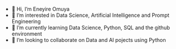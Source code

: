 - 👋 Hi, I’m Eneyire Omuya
- 👀 I’m interested in Data Science, Artificial Intelligence and Prompt Engineering
- 🌱 I’m currently learning Data Science, Python, SQL and the github environment
- 💞️ I’m looking to collaborate on Data and AI pojects using Python

<!---
Eneyire/Eneyire is a ✨ special ✨ repository because its `README.md` (this file) appears on your GitHub profile.
You can click the Preview link to take a look at your changes.
--->
